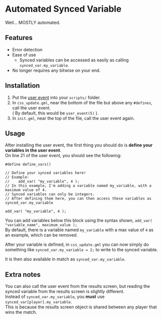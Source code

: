 # Automated Synced Variable

Well... MOSTLY automated.

## Features

- Error detection
- Ease of use
  - Synced variables can be accessed as easily as calling `synced_var.my_variable`.
- No longer requires any bitwise on your end.

## Installation

1. Put the [user event](scr/user_event5.gml) into your `scripts/` folder.
2. In `css_update.gml`, near the bottom of the file but above any `#defines`, call the user event.  
    ( By default, this would be `user_event(5)` ).
3. In `init.gml`, near the top of the file, call the user event again.

## Usage

After installing the user event, the first thing you should do is **define your variables in the user event**.  
On line 21 of the user event, you should see the following:

```gml
#define define_vars()

// Define your synced variables here!
// Example:
//    add_var( "my_variable", 4 );
// In this example, I'm adding a variable named my_variable, with a maximum value of 4.
// Synced variables can only be integers.
// After defining them here, you can then access these variables as synced_var.my_variable

add_var( "my_variable", 4 );
```

You can add variables below this block using the syntax shown, `add_var( "variable_name", maximum_value );`  
By default, there is a variable named `my_variable` with a max value of `4` as an example, which can be removed.

After your variable is defined, in `css_update.gml` you can now simply do something like `synced_var.my_variable = 2;` to write to the synced variable.

It is then also available in match as `synced_var.my_variable`.

## Extra notes

You can also call the user event from the results screen, but reading the synced variable from the results screen is slightly different.  
Instead of `synced_var.my_variable`, you **must** use `synced_var[player].my_variable`.  
This is because the results screen object is shared between any player that wins the match.

